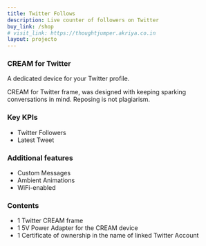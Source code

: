 ```yaml
---
title: Twitter Follows
description: Live counter of followers on Twitter
buy_link: /shop
# visit_link: https://thoughtjumper.akriya.co.in
layout: projecto
---
```

### CREAM for Twitter
A dedicated device for your Twitter profile. 

CREAM for Twitter frame, was designed with keeping sparking conversations in mind. Reposing is not plagiarism. 

### Key KPIs
* Twitter Followers
* Latest Tweet

### Additional features
* Custom Messages
* Ambient Animations
* WiFi-enabled


### Contents
* 1 Twitter CREAM frame
* 1 5V Power Adapter for the CREAM device
* 1 Certificate of ownership in the name of linked Twitter Account
